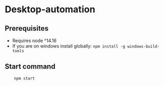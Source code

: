 # Desktop-automation

## Prerequisites

- Requires node ^14.16
- If you are on windows install globally: `npm install -g windows-build-tools`

## Start command
```cmd 
    npm start
```